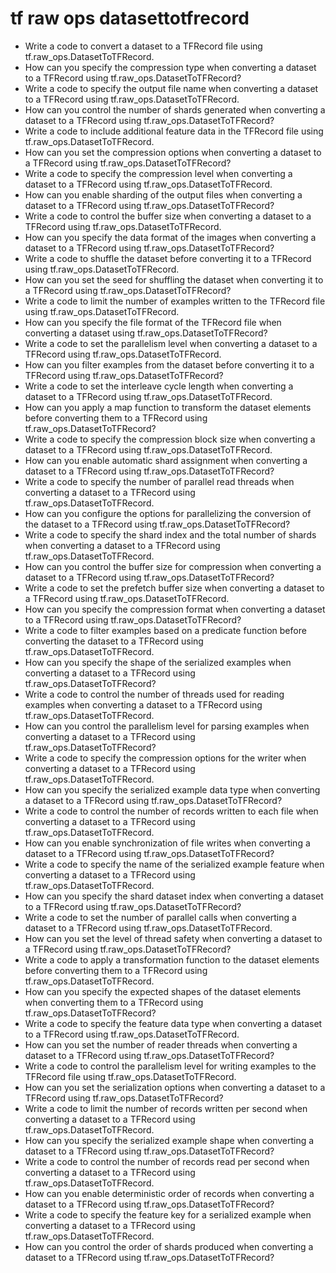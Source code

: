 # tf raw ops datasettotfrecord

- Write a code to convert a dataset to a TFRecord file using tf.raw_ops.DatasetToTFRecord.
- How can you specify the compression type when converting a dataset to a TFRecord using tf.raw_ops.DatasetToTFRecord?
- Write a code to specify the output file name when converting a dataset to a TFRecord using tf.raw_ops.DatasetToTFRecord.
- How can you control the number of shards generated when converting a dataset to a TFRecord using tf.raw_ops.DatasetToTFRecord?
- Write a code to include additional feature data in the TFRecord file using tf.raw_ops.DatasetToTFRecord.
- How can you set the compression options when converting a dataset to a TFRecord using tf.raw_ops.DatasetToTFRecord?
- Write a code to specify the compression level when converting a dataset to a TFRecord using tf.raw_ops.DatasetToTFRecord.
- How can you enable sharding of the output files when converting a dataset to a TFRecord using tf.raw_ops.DatasetToTFRecord?
- Write a code to control the buffer size when converting a dataset to a TFRecord using tf.raw_ops.DatasetToTFRecord.
- How can you specify the data format of the images when converting a dataset to a TFRecord using tf.raw_ops.DatasetToTFRecord?
- Write a code to shuffle the dataset before converting it to a TFRecord using tf.raw_ops.DatasetToTFRecord.
- How can you set the seed for shuffling the dataset when converting it to a TFRecord using tf.raw_ops.DatasetToTFRecord?
- Write a code to limit the number of examples written to the TFRecord file using tf.raw_ops.DatasetToTFRecord.
- How can you specify the file format of the TFRecord file when converting a dataset using tf.raw_ops.DatasetToTFRecord?
- Write a code to set the parallelism level when converting a dataset to a TFRecord using tf.raw_ops.DatasetToTFRecord.
- How can you filter examples from the dataset before converting it to a TFRecord using tf.raw_ops.DatasetToTFRecord?
- Write a code to set the interleave cycle length when converting a dataset to a TFRecord using tf.raw_ops.DatasetToTFRecord.
- How can you apply a map function to transform the dataset elements before converting them to a TFRecord using tf.raw_ops.DatasetToTFRecord?
- Write a code to specify the compression block size when converting a dataset to a TFRecord using tf.raw_ops.DatasetToTFRecord.
- How can you enable automatic shard assignment when converting a dataset to a TFRecord using tf.raw_ops.DatasetToTFRecord?
- Write a code to specify the number of parallel read threads when converting a dataset to a TFRecord using tf.raw_ops.DatasetToTFRecord.
- How can you configure the options for parallelizing the conversion of the dataset to a TFRecord using tf.raw_ops.DatasetToTFRecord?
- Write a code to specify the shard index and the total number of shards when converting a dataset to a TFRecord using tf.raw_ops.DatasetToTFRecord.
- How can you control the buffer size for compression when converting a dataset to a TFRecord using tf.raw_ops.DatasetToTFRecord?
- Write a code to set the prefetch buffer size when converting a dataset to a TFRecord using tf.raw_ops.DatasetToTFRecord.
- How can you specify the compression format when converting a dataset to a TFRecord using tf.raw_ops.DatasetToTFRecord?
- Write a code to filter examples based on a predicate function before converting the dataset to a TFRecord using tf.raw_ops.DatasetToTFRecord.
- How can you specify the shape of the serialized examples when converting a dataset to a TFRecord using tf.raw_ops.DatasetToTFRecord?
- Write a code to control the number of threads used for reading examples when converting a dataset to a TFRecord using tf.raw_ops.DatasetToTFRecord.
- How can you control the parallelism level for parsing examples when converting a dataset to a TFRecord using tf.raw_ops.DatasetToTFRecord?
- Write a code to specify the compression options for the writer when converting a dataset to a TFRecord using tf.raw_ops.DatasetToTFRecord.
- How can you specify the serialized example data type when converting a dataset to a TFRecord using tf.raw_ops.DatasetToTFRecord?
- Write a code to control the number of records written to each file when converting a dataset to a TFRecord using tf.raw_ops.DatasetToTFRecord.
- How can you enable synchronization of file writes when converting a dataset to a TFRecord using tf.raw_ops.DatasetToTFRecord?
- Write a code to specify the name of the serialized example feature when converting a dataset to a TFRecord using tf.raw_ops.DatasetToTFRecord.
- How can you specify the shard dataset index when converting a dataset to a TFRecord using tf.raw_ops.DatasetToTFRecord?
- Write a code to set the number of parallel calls when converting a dataset to a TFRecord using tf.raw_ops.DatasetToTFRecord.
- How can you set the level of thread safety when converting a dataset to a TFRecord using tf.raw_ops.DatasetToTFRecord?
- Write a code to apply a transformation function to the dataset elements before converting them to a TFRecord using tf.raw_ops.DatasetToTFRecord.
- How can you specify the expected shapes of the dataset elements when converting them to a TFRecord using tf.raw_ops.DatasetToTFRecord?
- Write a code to specify the feature data type when converting a dataset to a TFRecord using tf.raw_ops.DatasetToTFRecord.
- How can you set the number of reader threads when converting a dataset to a TFRecord using tf.raw_ops.DatasetToTFRecord?
- Write a code to control the parallelism level for writing examples to the TFRecord file using tf.raw_ops.DatasetToTFRecord.
- How can you set the serialization options when converting a dataset to a TFRecord using tf.raw_ops.DatasetToTFRecord?
- Write a code to limit the number of records written per second when converting a dataset to a TFRecord using tf.raw_ops.DatasetToTFRecord.
- How can you specify the serialized example shape when converting a dataset to a TFRecord using tf.raw_ops.DatasetToTFRecord?
- Write a code to control the number of records read per second when converting a dataset to a TFRecord using tf.raw_ops.DatasetToTFRecord.
- How can you enable deterministic order of records when converting a dataset to a TFRecord using tf.raw_ops.DatasetToTFRecord?
- Write a code to specify the feature key for a serialized example when converting a dataset to a TFRecord using tf.raw_ops.DatasetToTFRecord.
- How can you control the order of shards produced when converting a dataset to a TFRecord using tf.raw_ops.DatasetToTFRecord?